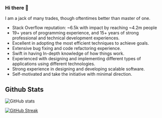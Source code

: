 ### Hi there 👋

I am a jack of many trades, though oftentimes better than master of one.
- Stack Overflow reputation: ~6.5k with impact by reaching ~4.2m people
- 19+ years of programming experience, and 15+ years of strong professional and technical development experiences.
- Excellent in adopting the most efficient techniques to achieve goals.
- Extensive bug fixing and code refactoring experience.
- Swift in having In-depth knowledge of how things work.
- Experienced with designing and implementing different types of applications using different technologies.
- Strong experience in designing and developing scalable software.
- Self-motivated and take the initiative with minimal direction.

## Github Stats

![GitHub stats](https://github-readme-stats.vercel.app/api?username=itsazzad&count_private=true&show_icons=true)

[![GitHub Streak](https://github-readme-streak-stats.herokuapp.com?user=itsazzad)](https://git.io/streak-stats)
